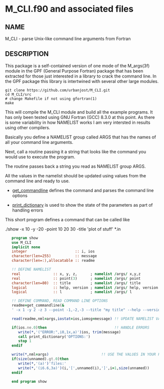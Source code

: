 
# M_CLI.f90 and associated files

## NAME

   M_CLI - parse Unix-like command line arguments from Fortran

## DESCRIPTION

This package is a self-contained version of one mode of the M_args(3f)
module in the GPF (General Purpose Fortran) package that has been
extracted for those just interested in a library to crack the command
line. In the GPF package this library is intertwined with several other
large modules.

    git clone https://github.com/urbanjost/M_CLI.git
    cd M_CLI/src
    # change Makefile if not using gfortran(1)
    make

This will compile the M_CLI module and build all the example programs.
It has only been tested using GNU Fortran (GCC) 8.3.0 at this point.
As there is some variability in how NAMELIST works I am very intersted
in results using other compilers.

Basically you define a NAMELIST group called ARGS that has the names
of all your command line arguments.

Next, call a routine passing it a string that looks
like the command you would use to execute the program.

The routine passes back a string you read as NAMELIST group ARGS.

All the values in the namelist should be updated using values from the
command line and ready to use.

- [get_commandline](md/get_commandline.md) defines the command and
  parses the command line options

- [print_dictionary](md/print_dictionary.md) is used to show the state
  of the parameters as part of handling errors

This short program defines a command that can be called like

   ./show -x 10 -y -20 -point 10 20 30 -title 'plot of stuff' *.in

```fortran
   program show
   use M_CLI
   implicit none
   integer                      :: i, ios
   character(len=255)           :: message
   character(len=:),allocatable :: readme

   !! DEFINE NAMELIST
   real               :: x, y, z,      ; namelist /args/ x,y,z
   real               :: point(3)      ; namelist /args/ point
   character(len=80)  :: title         ; namelist /args/ title
   logical            :: help, version ; namelist /args/ help, version
   logical            :: l             ; namelist /args/ l

   !! DEFINE COMMAND, READ COMMAND LINE OPTIONS
   readme=get_commandline(&
   ' -x 1 -y 2 -z 3 --point -1,-2,-3 --title "my title" --help --version -l')

   read(readme,nml=args,iostat=ios,iomsg=message) !! UPDATE NAMELIST VARIABLES

   if(ios.ne.0)then                               !! HANDLE ERRORS
      write(*,'("ERROR:",i0,1x,a)')ios, trim(message)
      call print_dictionary('OPTIONS:')
      stop 1
   endif

   write(*,nml=args)                        !! USE THE VALUES IN YOUR PROGRAM.
   if(size(unnamed).gt.0)then
      write(*,'(a)')'files:'
      write(*,'(i6.6,3a)')(i,'[',unnamed(i),']',i=1,size(unnamed))
   endif

   end program show
```
